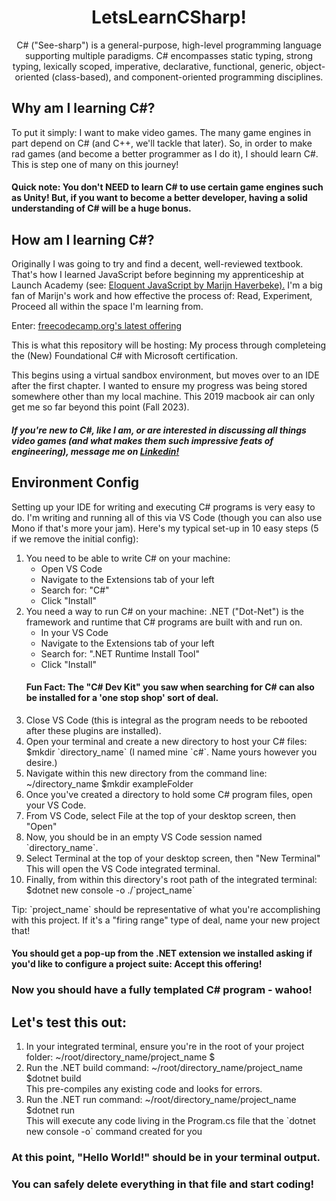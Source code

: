 <div align="center">
<h1>LetsLearnCSharp!</h1>
<p>
C# ("See-sharp") is a general-purpose, high-level programming language supporting multiple paradigms.
C# encompasses static typing, strong typing, lexically scoped, imperative, declarative, functional, generic, object-oriented (class-based), and component-oriented programming disciplines.
</p>
</div>

<h2>Why am I learning C#?</h2>
<p>
To put it simply: I want to make video games. The many game engines in part depend on C# (and C++, we'll tackle that later).
So, in order to make rad games (and become a better programmer as I do it), I should learn C#.
This is step one of many on this journey!
</p>
<h4>
Quick note: You don't NEED to learn C# to use certain game engines such as Unity!
But, if you want to become a better developer, having a solid understanding of C# will be a huge bonus.
</h4>

<h2>How am I learning C#?</h2>
<p> 
Originally I was going to try and find a decent, well-reviewed textbook. That's how I learned JavaScript before beginning my apprenticeship at Launch Academy
(see: <a href="https://eloquentjavascript.net/" target="_blank">Eloquent JavaScript by Marijn Haverbeke).</a>
I'm a big fan of Marijn's work and how effective the process of: Read, Experiment, Proceed all within the space I'm learning from.
</p>
<p>
Enter: <a href="https://www.freecodecamp.org/learn/foundational-c-sharp-with-microsoft/" target="_blank">freecodecamp.org's latest offering</a>

This is what this repository will be hosting: My process through completeing the (New) Foundational C# with Microsoft certification.

This begins using a virtual sandbox environment, but moves over to an IDE after the first chapter. I wanted to ensure my progress was being stored somewhere other than my local machine. This 2019 macbook air can only get me so far beyond this point (Fall 2023).
</p>
<h5>
If you're new to C#, like I am, or are interested in discussing all things video games (and what makes them such impressive feats of engineering), message me on <a href="https://www.linkedin.com/in/matthew-mccredy/" target="_blank">Linkedin!</a>
</h5>

<h2>Environment Config</h2>
Setting up your IDE for writing and executing C# programs is very easy to do.
I'm writing and running all of this via VS Code (though you can also use Mono if that's more your jam).
Here's my typical set-up in 10 easy steps (5 if we remove the initial config):

<ol>
<li>You need to be able to write C# on your machine:
<ul>
  <li>Open VS Code</li>
  <li>Navigate to the Extensions tab of your left</li>
  <li>Search for: "C#"</li>
  <li>Click "Install"</li>
</ul>
</li>
<li>
  You need a way to run C# on your machine: .NET ("Dot-Net") is the framework and runtime that C# programs are built with and run on.
  <ul>
    <li>In your VS Code</li>
    <li>Navigate to the Extensions tab of your left</li>
    <li>Search for: ".NET Runtime Install Tool"</li>
    <li>Click "Install"</li>
  </ul>
</li>
<h4>Fun Fact: The "C# Dev Kit" you saw when searching for C# can also be installed for a 'one stop shop' sort of deal.</h4>
<li>
  Close VS Code (this is integral as the program needs to be rebooted after these plugins are installed).
</li>
<li>
  Open your terminal and create a new directory to host your C# files: $mkdir `directory_name` (I named mine `c#`. Name yours however you desire.)
</li>
<li>
  Navigate within this new directory from the command line: ~/directory_name $mkdir exampleFolder
</li>
<li>
  Once you've created a directory to hold some C# program files, open your VS Code.
</li>
<li>
  From VS Code, select File at the top of your desktop screen, then "Open"
</li>
<li>
  Now, you should be in an empty VS Code session named `directory_name`.
</li>
<li>
  Select Terminal at the top of your desktop screen, then "New Terminal"  This will open the VS Code integrated terminal.
</li>
<li>
  Finally, from within this directory's root path of the integrated terminal: $dotnet new console -o ./`project_name` 
</li>
</ol>
Tip: `project_name` should be representative of what you're accomplishing with this project. If it's a "firing range" type of deal, name your new project that!

<h4>You should get a pop-up from the .NET extension we installed asking if you'd like to configure a project suite: Accept this offering!</h4>

<h3>Now you should have a fully templated C# program - wahoo!</h3>

<h2>Let's test this out:</h2>
<ol>
  <li>
    In your integrated terminal, ensure you're in the root of your project folder: ~/root/directory_name/project_name $
  </li>
  <li>
    Run the .NET build command: ~/root/directory_name/project_name $dotnet build
  </li>
      This pre-compiles any existing code and looks for errors.
  <li>
    Run the .NET run command: ~/root/directory_name/project_name $dotnet run
  </li>
      This will execute any code living in the Program.cs file that the `dotnet new console -o` command created for you
</ol>

<h3>At this point, "Hello World!" should be in your terminal output.</h3>
<h3>You can safely delete everything in that file and start coding!</h3>
